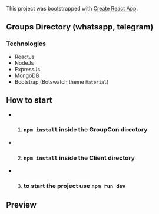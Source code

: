 This project was bootstrapped with [Create React App](https://github.com/facebook/create-react-app).

## Groups Directory (whatsapp, telegram)

### Technologies

- ReactJs
- NodeJs
- ExpressJs
- MongoDB
- Bootstrap (Botswatch theme `Material`)

## How to start

- 1. ### `npm install` inside the GroupCon directory
- 2. ### `npm install` inside the Client directory
- 3. ### to start the project use `npm run dev`

## Preview
